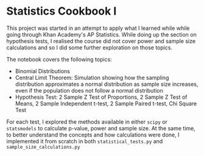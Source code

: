 # Statistics Cookbook I

This project was started in an attempt to apply what I learned while while going through Khan Academy's AP Statistics. While doing up the section on hypothesis tests, I realised the course did not cover power and sample size calculations and so I did some further exploration on those topics.

The notebook covers the following topics:
- Binomial Distributions
- Central Limit Theorem: Simulation showing how the sampling distribution approximates a normal distribution as sample size increases, even if the population does not follow a normal distribution
- Hypothesis Test: 2 Sample Z Test of Proportions, 2 Sample Z Test of Means, 2 Sample Independent t-test, 2 Sample Paired t-test, Chi Square Test

For each test, I explored the methods available in either `scipy` or `statsmodels` to calculate p-value, power and sample size. At the same time, to better understand the concepts and how calculations were done, I implemented it from scratch in both `statistical_tests.py` and `sample_size_calculations.py`